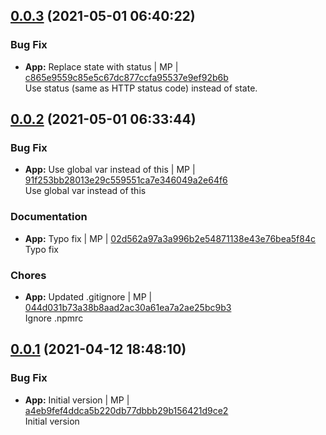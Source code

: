 <a name="0.0.3"></a>

## [0.0.3](https://github.com/admiralcloud/ac-keylock/compare/v0.0.2..v0.0.3) (2021-05-01 06:40:22)


### Bug Fix

* **App:** Replace state with status | MP | [c865e9559c85e5c67dc877ccfa95537e9ef92b6b](https://github.com/admiralcloud/ac-keylock/commit/c865e9559c85e5c67dc877ccfa95537e9ef92b6b)    
Use status (same as HTTP status code) instead of state.
<a name="0.0.2"></a>

## [0.0.2](https://github.com/admiralcloud/ac-keylock/compare/v0.0.1..v0.0.2) (2021-05-01 06:33:44)


### Bug Fix

* **App:** Use global var instead of this | MP | [91f253bb28013e29c559551ca7e346049a2e64f6](https://github.com/admiralcloud/ac-keylock/commit/91f253bb28013e29c559551ca7e346049a2e64f6)    
Use global var instead of this
### Documentation

* **App:** Typo fix | MP | [02d562a97a3a996b2e54871138e43e76bea5f84c](https://github.com/admiralcloud/ac-keylock/commit/02d562a97a3a996b2e54871138e43e76bea5f84c)    
Typo fix
### Chores

* **App:** Updated .gitignore | MP | [044d031b73a38b8aad2ac30a61ea7a2ae25bc9b3](https://github.com/admiralcloud/ac-keylock/commit/044d031b73a38b8aad2ac30a61ea7a2ae25bc9b3)    
Ignore .npmrc
<a name="0.0.1"></a>

## [0.0.1](https://github.com/admiralcloud/ac-keylock/compare/..v0.0.1) (2021-04-12 18:48:10)


### Bug Fix

* **App:** Initial version | MP | [a4eb9fef4ddca5b220db77dbbb29b156421d9ce2](https://github.com/admiralcloud/ac-keylock/commit/a4eb9fef4ddca5b220db77dbbb29b156421d9ce2)    
Initial version
